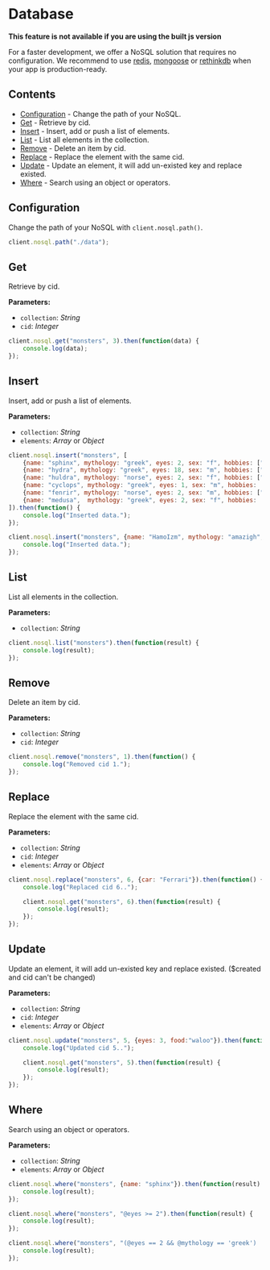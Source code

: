 # Database

**This feature is not available if you are using the built js version**

For a faster development, we offer a NoSQL solution that requires no configuration. We recommend to use [redis](https://github.com/NodeRedis/node_redis), [mongoose](https://github.com/Automattic/mongoose) or [rethinkdb](https://github.com/rethinkdb/rethinkdb) when your app is production-ready.

## Contents

- [Configuration](./Database.md#configuration) - Change the path of your NoSQL.
- [Get](./Database.md#get) - Retrieve by cid.
- [Insert](./Database.md#insert) - Insert, add or push a list of elements.
- [List](./Database.md#list) - List all elements in the collection.
- [Remove](./Database.md#remove) - Delete an item by cid.
- [Replace](./Database.md#replace) - Replace the element with the same cid.
- [Update](./Database.md#update) - Update an element, it will add un-existed key and replace existed.
- [Where](./Database.md#where) - Search using an object or operators.

## Configuration

Change the path of your NoSQL with ``client.nosql.path()``.

~~~ javascript
client.nosql.path("./data");
~~~

## Get

Retrieve by cid.

**Parameters:**

- ``collection``: _String_
- ``cid``: _Integer_

~~~ javascript
client.nosql.get("monsters", 3).then(function(data) {
    console.log(data);
});
~~~

## Insert

Insert, add or push a list of elements.

**Parameters:**

- ``collection``: _String_
- ``elements``: _Array_ or _Object_

~~~ javascript
client.nosql.insert("monsters", [
    {name: "sphinx", mythology: "greek", eyes: 2, sex: "f", hobbies: ["riddles","sitting","being a wonder"]},
    {name: "hydra", mythology: "greek", eyes: 18, sex: "m", hobbies: ["coiling","terrorizing","growing"]},
    {name: "huldra", mythology: "norse", eyes: 2, sex: "f", hobbies: ["luring","terrorizing"]},
    {name: "cyclops", mythology: "greek", eyes: 1, sex: "m", hobbies: ["staring","terrorizing"]},
    {name: "fenrir", mythology: "norse", eyes: 2, sex: "m", hobbies: ["growing","god-killing"]},
    {name: "medusa",  mythology: "greek", eyes: 2, sex: "f", hobbies: ["coiling","staring"]}
]).then(function() {
    console.log("Inserted data.");
});

client.nosql.insert("monsters", {name: "HamoIzm", mythology: "amazigh", eyes: 2, sex: "m", hobbies: ["riddles","hunting"]}).then(function() {
    console.log("Inserted data.");
});
~~~

## List

List all elements in the collection.

**Parameters:**

- ``collection``: _String_

~~~ javascript
client.nosql.list("monsters").then(function(result) {
    console.log(result);
});
~~~

## Remove

Delete an item by cid.

**Parameters:**

- ``collection``: _String_
- ``cid``: _Integer_

~~~ javascript
client.nosql.remove("monsters", 1).then(function() {
    console.log("Removed cid 1.");
});
~~~

## Replace

Replace the element with the same cid.

**Parameters:**

- ``collection``: _String_
- ``cid``: _Integer_
- ``elements``: _Array_ or _Object_

~~~ javascript
client.nosql.replace("monsters", 6, {car: "Ferrari"}).then(function() {
    console.log("Replaced cid 6..");

    client.nosql.get("monsters", 6).then(function(result) {
        console.log(result);
    });
});
~~~

## Update

Update an element, it will add un-existed key and replace existed. ($created and cid can't be changed)

**Parameters:**

- ``collection``: _String_
- ``cid``: _Integer_
- ``elements``: _Array_ or _Object_

~~~ javascript
client.nosql.update("monsters", 5, {eyes: 3, food:"waloo"}).then(function() {
    console.log("Updated cid 5..");

    client.nosql.get("monsters", 5).then(function(result) {
        console.log(result);
    });
});
~~~

## Where

Search using an object or operators.

**Parameters:**

- ``collection``: _String_
- ``elements``: _Array_ or _Object_

~~~ javascript
client.nosql.where("monsters", {name: "sphinx"}).then(function(result) {
    console.log(result);
});

client.nosql.where("monsters", "@eyes >= 2").then(function(result) {
    console.log(result);
});

client.nosql.where("monsters", "(@eyes == 2 && @mythology == 'greek') || (@mythology == 'amazing')").then(function(result) {
    console.log(result);
});
~~~
